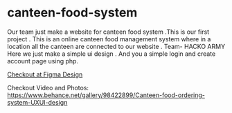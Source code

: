 # canteen-food-system
Our team just make a website for canteen food system .This is our first project . This is an online canteen food management system where in a location all the canteen are connected to our website . Team- HACKO ARMY 
Here we just make a simple ui design .
And you a simple login and create account  page using php.

 [Checkout at Figma Design](https://www.figma.com/proto/R1LTusw5NLZDCWhOx46ZKQ/Canteen-food-system?node-id=15%3A2&scaling=min-zoom?target=_blank)

Checkout Video and Photos:
https://www.behance.net/gallery/98422899/Canteen-food-ordering-system-UXUI-design
